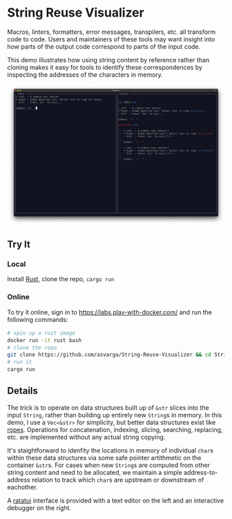 
# String Reuse Visualizer

Macros, linters, formatters, error messages, transpilers, etc. all transform code to code. Users and maintainers of these tools may want insight into how parts of the output code correspond to parts of the input code.

This demo illustrates how using string content by reference rather than cloning makes it easy for tools to identify these correspondences by inspecting the addresses of the characters in memory.

![Screenshot](./files/screenshot.png)

## Try It

### Local

Install [Rust](https://www.rust-lang.org/tools/install), clone the repo, `cargo run`

### Online

To try it online, sign in to https://labs.play-with-docker.com/ and run the following commands:

```bash
# spin up a rust image
docker run -it rust bash
# clone the repo
git clone https://github.com/asvarga/String-Reuse-Visualizer && cd String-Reuse-Visualizer
# run it
cargo run
```

## Details

The trick is to operate on data structures built up of `&str` slices into the input `String`, rather than building up entirely new `String`s in memory. In this demo, I use a `Vec<&str>` for simplicity, but better data structures exist like [ropes](https://en.wikipedia.org/wiki/Rope_(data_structure)). Operations for concatenation, indexing, slicing, searching, replacing, etc. are implemented without any actual string copying.

It's staightforward to idenfity the locations in memory of individual `char`s within these data structures via some safe pointer artithmetic on the container `&str`s. For cases when new `String`s are computed from other string content and need to be allocated, we maintain a simple address-to-address relation to track which `char`s are upstream or downstream of eachother.

A [ratatui](https://ratatui.rs/) interface is provided with a text editor on the left and an interactive debugger on the right.
